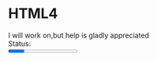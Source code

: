 # HTML4
I will work on,but help is gladly appreciated
</br >
Status:
</br >
<progress min="0" max="100" value="23">
</progress>

